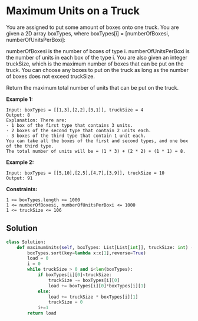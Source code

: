 <h1>Maximum Units on a Truck</h1>

<p>
You are assigned to put some amount of boxes onto one truck. You are given a 2D array boxTypes, where boxTypes[i] = [numberOfBoxesi, numberOfUnitsPerBoxi]:

numberOfBoxesi is the number of boxes of type i.
numberOfUnitsPerBoxi is the number of units in each box of the type i.
You are also given an integer truckSize, which is the maximum number of boxes that can be put on the truck. You can choose any boxes to put on the truck as long as the number of boxes does not exceed truckSize.

Return the maximum total number of units that can be put on the truck.

<b>Example 1:</b>

    Input: boxTypes = [[1,3],[2,2],[3,1]], truckSize = 4
    Output: 8
    Explanation: There are:
    - 1 box of the first type that contains 3 units.
    - 2 boxes of the second type that contain 2 units each.
    - 3 boxes of the third type that contain 1 unit each.
    You can take all the boxes of the first and second types, and one box of the third type.
    The total number of units will be = (1 * 3) + (2 * 2) + (1 * 1) = 8.
  
<b>Example 2:</b>

    Input: boxTypes = [[5,10],[2,5],[4,7],[3,9]], truckSize = 10
    Output: 91
 
<b>Constraints:</b>

    1 <= boxTypes.length <= 1000
    1 <= numberOfBoxesi, numberOfUnitsPerBoxi <= 1000
    1 <= truckSize <= 106
</p>

<h2>Solution</h2>

```python
class Solution:
    def maximumUnits(self, boxTypes: List[List[int]], truckSize: int) -> int:
        boxTypes.sort(key=lambda x:x[1],reverse=True)
        load = 0
        i = 0
        while truckSize > 0 and i<len(boxTypes):
            if boxTypes[i][0]<truckSize:
                truckSize -= boxTypes[i][0]
                load += boxTypes[i][0]*boxTypes[i][1]
            else:
                load += truckSize * boxTypes[i][1]
                truckSize = 0
            i+=1
        return load
```

